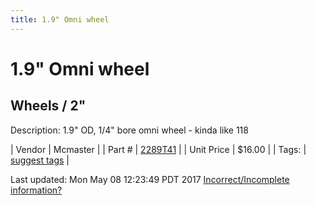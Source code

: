 ```yaml
---
title: 1.9" Omni wheel
---
```


# 1.9" Omni wheel
## Wheels / 2"
Description: 	1.9" OD, 1/4" bore omni wheel - kinda like 118 

| Vendor | Mcmaster | 
| Part # | [2289T41](https://www.mcmaster.com/#2289T41) | 
| Unit Price | $16.00 | 
| Tags: | [suggest tags](https://docs.google.com/forms/d/e/1FAIpQLSeWyY8v3RgOty-MyWmh9U0iivNYN_molChYyS-0U-o-kOAv_g/viewform) | 

Last updated: Mon May 08 12:23:49 PDT 2017
 [Incorrect/Incomplete information?](https://docs.google.com/forms/d/e/1FAIpQLSeWyY8v3RgOty-MyWmh9U0iivNYN_molChYyS-0U-o-kOAv_g/viewform)